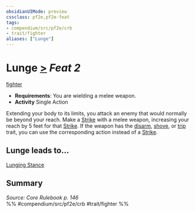 ```yaml
---
obsidianUIMode: preview
cssclass: pf2e,pf2e-feat
tags:
- compendium/src/pf2e/crb
- trait/fighter
aliases: ["Lunge"]
---
```

# Lunge  [>](../../rules/core-rulebook/chapter-9-playing-the-game.md#Actions "Single Action") *Feat 2*  
[fighter](../../rules/traits/fighter.md)  

- **Requirements**: You are wielding a melee weapon.
- **Activity** Single Action

Extending your body to its limits, you attack an enemy that would normally be beyond your reach. Make a [Strike](../../rules/actions/strike.md) with a melee weapon, increasing your reach by 5 feet for that [Strike](../../rules/actions/strike.md). If the weapon has the [disarm](../../rules/traits/disarm.md), [shove](../../rules/traits/shove.md), or [trip](../../rules/traits/trip.md) trait, you can use the corresponding action instead of a [Strike](../../rules/actions/strike.md).

## Lunge leads to...

[Lunging Stance](lunging-stance.md)

## Summary

*Source: Core Rulebook p. 146*  
%% #compendium/src/pf2e/crb #trait/fighter %%